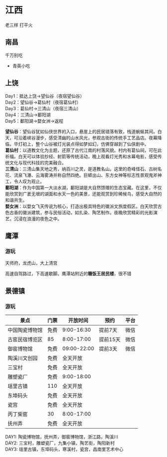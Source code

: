 # 江西

老三样 打平火

## 南昌

<LinkTravelogue city="南昌" />

<Food :foods="foodNC" />

千万别吃  

- 青英小吃

## 上饶

<LinkTravelogue city="上饶" />

Day1：抵达上饶→望仙谷（夜宿望仙谷）  
Day2：望仙谷→葛仙村（夜宿葛仙村）  
Day3：葛仙村→三清山（夜宿三清山）  
Day4：三清山→鄱阳湖  
Day5：鄱阳湖→婺女洲→返程

**望仙谷**：望仙谷犹如仙侠世界的入口，悬崖上的民居错落有致，栈道蜿蜒其间。白天，可沿着峡谷漫步，感受清幽的山水风光，参观古街的传统手工艺品店。夜幕降临，华灯初上，整个山谷被灯光装点得如梦如幻，仿佛穿越到了仙侠剧中。  
**葛仙村**：以道教文化为主题，还原了古代江南的村落风貌。村内有葛仙祠，可在此祈福。白天可以体验抄经、射箭等传统活动，晚上观看灯光秀和水幕电影，感受传统文化与现代科技的完美融合。  
**三清山**：三清山集天地之秀，纳百川之灵，是道教名山。这里的奇峰怪石、古树名花、流泉飞瀑、云海雾涛并称自然四绝。巨蟒出山、东方女神等标志性景观鬼斧神工，令人叹为观止。  
**鄱阳湖**：作为中国第一大淡水湖，鄱阳湖是大自然馈赠的生态宝藏。在这里，不仅能欣赏到广袤无垠的湖面和水天一色的美景，还能观赏到珍稀候鸟，感受大自然的和谐共生。  
**婺女洲**：以婺女飞天传说为核心，打造出极具特色的徽派文旅度假区。白天欣赏古色古香的徽派建筑，参与民俗活动，如扎染、陶艺制作。夜晚欣赏精彩的光影演艺，沉浸在浪漫的夜色之中。

## 鹰潭

<LinkTravelogue city="鹰潭" />

### 游玩

天师府，龙虎山，大上清宫

高速自驾路过，下高速歇脚。鹰潭站附近的**赣饭王居民楼**，很不错

## 景德镇

<LinkTravelogue city="景德镇" />

### 游玩

|景点|门票|开放时间|预约|平台|
|----|----|----|----|----|
|中国陶瓷博物馆|免费|9:00-16:30|提前7天|微信|
|古窑民宿博览区|85|8:00-17:00|提前15天|微信|
|御窑博物馆|免费|09:00-22:00|提前3天|微信|
|陶溪川文创园|免费|全天开放|||
|三宝村|免费|全天开放|||
|雕塑瓷厂|免费|9:00-18:00|||
|瑶里古镇|110|全天开放|||
|东埠码头|免费|全天开放|||
|瓷宫|免费|全天开放|||
|丙丁柴窑|30|8:00-17:00|||
|抚州弄|免费|全天开放|||

DAY1: 陶瓷博物馆，抚州弄，御窑博物馆，浙江路，陶溪川  
DAY2: 三宝村，雕塑瓷厂，九集小镇，陶艺街，陶阳新村  
DAY3: 瑶里古镇，东埠码头，寒溪村，瓷宫，昌南里艺术中心

<script setup>
import { foodNC } from "../../../.vitepress/data/trip/food";
import Food from "../../../.vitepress/components/trip/Food.vue";
import LinkTravelogue from "../../../.vitepress/components/trip/LinkTravelogue.vue";
</script>
